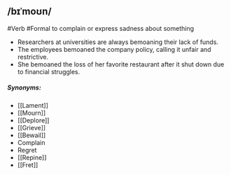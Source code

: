 ## /bɪˈmoʊn/
#Verb #Formal 
to complain or express sadness about something

- Researchers at universities are always bemoaning their lack of funds.
- The employees bemoaned the company policy, calling it unfair and restrictive.
- She bemoaned the loss of her favorite restaurant after it shut down due to financial struggles.

##### Synonyms:
- [[Lament]]
- [[Mourn]]
- [[Deplore]]
- [[Grieve]]
- [[Bewail]]
- Complain
- Regret
- [[Repine]]
- [[Fret]]